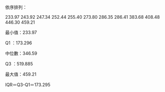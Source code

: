 依序排列：

233.97  243.92  247.34  252.44  255.40  273.80  286.35  286.41  383.68  408.48  446.30  459.21

最小值：233.97

Q1    ：173.296

中位數：346.59

Q3    ：519.885

最大值：459.21

IQR＝Q3-Q1＝173.295

